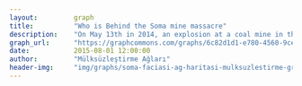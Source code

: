 ```yaml
---
layout:         graph
title:          "Who is Behind the Soma mine massacre"
description:    "On May 13th in 2014, an explosion at a coal mine in the western town of Soma killed 301 workers and wounded 162. Turkey has the highest number of worker fatalities in Europe and the world's third-highest in 2012, according to the International Labor Organization (ILO). The firm operating the mine has also constructed a luxurious highrise called 'Spine Tower'."
graph_url:      "https://graphcommons.com/graphs/6c82d1d1-e780-4560-9cea-529167baf95a"
date:           2015-08-01 12:00:00
author:         "Mülksüzleştirme Ağları"
header-img:     "img/graphs/soma-faciasi-ag-haritasi-mulksuzlestirme-graphcommons.jpg"
---
```

